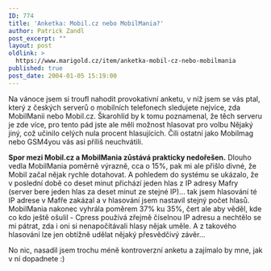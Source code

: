 ```yaml
---
ID: 774
title: 'Anketka: Mobil.cz nebo MobilMania?'
author: Patrick Zandl
post_excerpt: ""
layout: post
oldlink: >
  https://www.marigold.cz/item/anketka-mobil-cz-nebo-mobilmania
published: true
post_date: 2004-01-05 15:19:00
---
```

<p>
Na vánoce jsem si troufl nahodit provokativní anketu, v níž jsem se vás ptal, který z českých serverů o mobilních telefonech sledujete nejvíce, zda MobilManii nebo Mobil.cz. Škarohlíd by k tomu poznamenal, že těch serveru je zde více, pro tento pád jste ale měli možnost hlasovat pro volbu Nějaký jiný, což učinilo celých nula procent hlasujících. Čili ostatní jako Mobilmag nebo GSM4you vás asi příliš neuchvátili. </p>

<p>
<STRONG>Spor mezi Mobil.cz a MobilMania zůstává prakticky nedořešen.</STRONG> Dlouho vedla MobilMania poměrně výrazně, cca o 15%, pak mi ale přišlo divné, že Mobil začal nějak rychle dotahovat. A pohledem do systému se ukázalo, že v poslední době co deset minut přichází jeden hlas z IP adresy Mafry (server bere jeden hlas za deset minut ze stejné IP)... tak jsem hlasování té IP adrese v Mafře zakázal a&#160;v hlasování jsem nastavil stejný počet hlasů. MobilMania nakonec vyhrála poměrem 37% ku 35%, čert ale aby věděl, kde co kdo ještě ošulil - Cpress používá zřejmě číselnou IP adresu a nechtělo se mi pátrat, zda i oni si nenapočítávali hlasy nějak uměle. A z takového hlasování lze jen obtížně udělat nějaký přesvědčivý závěr...</p>

<p>
No nic, nasadil jsem trochu méně kontroverzní anketu a zajímalo by mne, jak v ní dopadnete :)</p>
